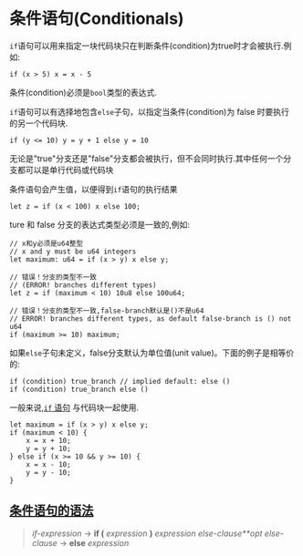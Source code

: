 # 条件语句(Conditionals)

`if`语句可以用来指定一块代码块只在判断条件(condition)为true时才会被执行.例如:

```move
if (x > 5) x = x - 5
```

条件(condition)必须是`bool`类型的表达式.

`if`语句可以有选择地包含`else`子句，以指定当条件(condition)为 false 时要执行的另一个代码块.

```move
if (y <= 10) y = y + 1 else y = 10
```

无论是"true"分支还是"false"分支都会被执行，但不会同时执行.其中任何一个分支都可以是单行代码或代码块

条件语句会产生值，以便得到`if`语句的执行结果

```move
let z = if (x < 100) x else 100;
```

ture 和 false 分支的表达式类型必须是一致的,例如:

```move=
// x和y必须是u64整型
// x and y must be u64 integers
let maximum: u64 = if (x > y) x else y;

// 错误！分支的类型不一致
// (ERROR! branches different types)
let z = if (maximum < 10) 10u8 else 100u64;

// 错误！分支的类型不一致,false-branch默认是()不是u64
// ERROR! branches different types, as default false-branch is () not u64
if (maximum >= 10) maximum;
```

如果`else`子句未定义，false分支默认为单位值(unit value)。下面的例子是相等价的:

```move
if (condition) true_branch // implied default: else ()
if (condition) true_branch else ()
```

一般来说,[`if` 语句](https://move-language.github.io/move/conditionals.html)
与代码块一起使用.

```move
let maximum = if (x > y) x else y;
if (maximum < 10) {
    x = x + 10;
    y = y + 10;
} else if (x >= 10 && y >= 10) {
    x = x - 10;
    y = y - 10;
}
```

## [条件语句的语法](https://move-language.github.io/move/conditionals.html#grammar-for-conditionals)

> *if-expression* → **if (** *expression* **)** *expression* *else-clause**opt* *else-clause* → **else** *expression*